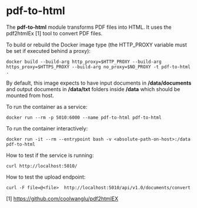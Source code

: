 # pdf-to-html

The **pdf-to-html** module transforms PDF files into HTML. It uses the
pdf2htmlEx [1] tool to convert PDF files.

To build or rebuild the Docker image type (the HTTP_PROXY variable must
be set if executed behind a proxy):

    docker build --build-arg http_proxy=$HTTP_PROXY --build-arg https_proxy=$HTTPS_PROXY --build-arg no_proxy=$NO_PROXY -t pdf-to-html .
    
By default, this image expects to have input documents in
**/data/documents** and output documents in **/data/txt** folders inside 
**/data** which should be mounted from host.

To run the container as a service:

    docker run --rm -p 5010:6000 --name pdf-to-html pdf-to-html    
 
To run the container interactively:

    docker run -it --rm --entrypoint bash -v <absolute-path-on-host>:/data pdf-to-html
    
How to test if the service is running:

    curl http://localhost:5010/    
    
How to test the upload endpoint:

    curl -F file=@<file>  http://localhost:5010/api/v1.0/documents/convert

[1] https://github.com/coolwanglu/pdf2htmlEX

